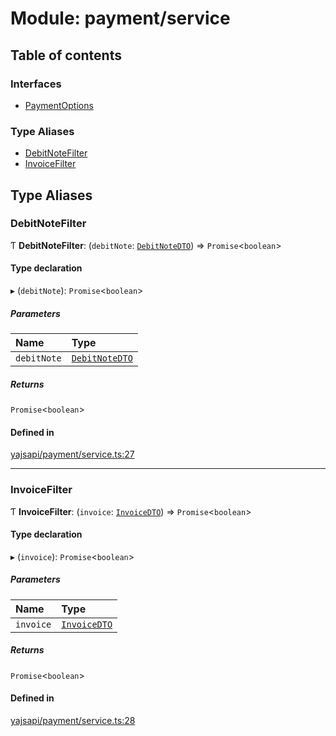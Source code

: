 # Module: payment/service

## Table of contents

### Interfaces

- [PaymentOptions](../interfaces/payment_service.PaymentOptions.md)

### Type Aliases

- [DebitNoteFilter](payment_service.md#debitnotefilter)
- [InvoiceFilter](payment_service.md#invoicefilter)

## Type Aliases

### DebitNoteFilter

Ƭ **DebitNoteFilter**: (`debitNote`: [`DebitNoteDTO`](../interfaces/payment_debit_note.DebitNoteDTO.md)) => `Promise`<`boolean`\>

#### Type declaration

▸ (`debitNote`): `Promise`<`boolean`\>

##### Parameters

| Name | Type |
| :------ | :------ |
| `debitNote` | [`DebitNoteDTO`](../interfaces/payment_debit_note.DebitNoteDTO.md) |

##### Returns

`Promise`<`boolean`\>

#### Defined in

[yajsapi/payment/service.ts:27](https://github.com/golemfactory/yajsapi/blob/87b4066/yajsapi/payment/service.ts#L27)

___

### InvoiceFilter

Ƭ **InvoiceFilter**: (`invoice`: [`InvoiceDTO`](../interfaces/payment_invoice.InvoiceDTO.md)) => `Promise`<`boolean`\>

#### Type declaration

▸ (`invoice`): `Promise`<`boolean`\>

##### Parameters

| Name | Type |
| :------ | :------ |
| `invoice` | [`InvoiceDTO`](../interfaces/payment_invoice.InvoiceDTO.md) |

##### Returns

`Promise`<`boolean`\>

#### Defined in

[yajsapi/payment/service.ts:28](https://github.com/golemfactory/yajsapi/blob/87b4066/yajsapi/payment/service.ts#L28)
